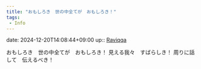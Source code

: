 ```yaml
---
title: "おもしろき　世の中全てが　おもしろき！"
tags:
 - Info
---
```


date: 2024-12-20T14:08:44+09:00
up:: [Raviqqa](Bar/Novel/Nacaria/Raviqqa.md)

おもしろき　世の中全てが　おもしろき！
見える我々　すばらしき！
周りに話して　伝えるべき！
